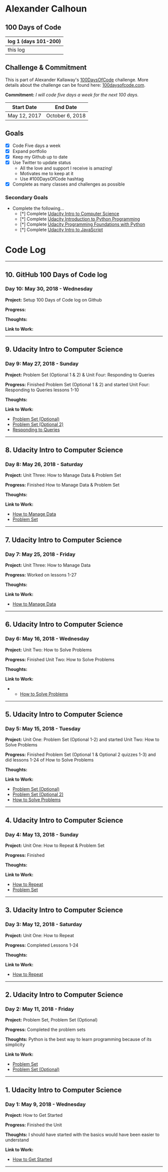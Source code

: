 # Alexander Calhoun

## 100 Days of Code

| log 1 (days 101-200) |
| --- |
| this log | [100 Days of Code Round]() |

## Challenge & Commitment
This is part of Alexander Kallaway's [100DaysOfCode](https://github.com/Kallaway/100-days-of-code "the official repo") challenge. More details about the challenge can be found here: [100daysofcode.com](http://100daysofcode.com/ "100daysofcode.com").

**Commitment:** *I will code five days a week for the next 100 days.*

|  Start Date   | End Date     |
| ------------- | ------------ |
| May 12, 2017 | October 6, 2018 |

## Goals

- [x] Code Five days a week
- [x] Expand portfolio
- [x] Keep my Github up to date
- [x] Use Twitter to update status
  - All the love and support I receive is amazing!
  - Motivates me to keep at it
  - Use #100DaysOfCode hashtag
- [x] Complete as many classes and challenges as possible

### Secondary Goals

- Complete the following...
  - [*] Complete [Udacity Intro to Computer Science](https://classroom.udacity.com/courses/cs101)
  - [*] Complete [Udacity Introduction to Python Programming](https://classroom.udacity.com/courses/ud1110)
  - [*] Complete [Udacity Programming Foundations with Python](https://classroom.udacity.com/courses/ud036)
  - [*] Complete [Udacity Intro to JavaScript](https://classroom.udacity.com/courses/ud803)
  
# Code Log
<!--
## 1.
### Day 1: May 12, 2018 - Saturday

**Project:**

**Progress:**

**Thoughts:**

**Link to Work:**
-->

---

## 10. GitHub 100 Days of Code log
### Day 10: May 30, 2018 - Wednesday 

**Project:** Setup 100 Days of Code log on Github

**Progress:** 

**Thoughts:**

**Link to Work:**

---

## 9. Udacity Intro to Computer Science
### Day 9: May 27, 2018 - Sunday 

**Project:** Problem Set (Optional 1 & 2) & Unit Four: Responding to Queries 

**Progress:** Finished Problem Set (Optional 1 & 2) and started Unit Four: Responding to Queries lessons 1-10

**Thoughts:**

**Link to Work:**
- [Problem Set (Optional)](https://classroom.udacity.com/courses/cs101/lessons/48329871/concepts/7004686030923)
- [Problem Set (Optional 2)](https://classroom.udacity.com/courses/cs101/lessons/48700546/concepts/7104385610923)
- [Responding to Queries](https://classroom.udacity.com/courses/cs101/lessons/48689146/concepts/480119780923)

---

## 8. Udacity Intro to Computer Science
### Day 8: May 26, 2018 - Saturday 

**Project:** Unit Three: How to Manage Data & Problem Set

**Progress:** Finished How to Manage Data & Problem Set

**Thoughts:**

**Link to Work:**
- [How to Manage Data](https://classroom.udacity.com/courses/cs101/lessons/48727569/concepts/486487340923)
- [Problem Set](https://classroom.udacity.com/courses/cs101/lessons/48391984/concepts/487275770923)

---

## 7. Udacity Intro to Computer Science
### Day 7: May 25, 2018 - Friday  

**Project:** Unit Three: How to Manage Data 

**Progress:** Worked on lessons 1-27

**Thoughts:**

**Link to Work:**
- [How to Manage Data](https://classroom.udacity.com/courses/cs101/lessons/48727569/concepts/486487340923)

---

## 6. Udacity Intro to Computer Science
### Day 6: May 16, 2018 - Wednesday 

**Project:** Unit Two: How to Solve Problems

**Progress:** Finished Unit Two: How to Solve Problems

**Thoughts:**

**Link to Work:**
- - [How to Solve Problems](https://classroom.udacity.com/courses/cs101/lessons/108111980/concepts/1083254270923)

---

## 5. Udacity Intro to Computer Science
### Day 5: May 15, 2018 - Tuesday

**Project:** Unit One: Problem Set (Optional 1-2) and started Unit Two: How to Solve Problems

**Progress:** Finished Problem Set (Optional 1 & Optional 2 quizzes 1-3) and did lessons 1-24 of How to Solve Problems 

**Thoughts:**

**Link to Work:**
- [Problem Set (Optional)](https://classroom.udacity.com/courses/cs101/lessons/48198871/concepts/7134885850923)
- [Problem Set (Optional 2)](https://classroom.udacity.com/courses/cs101/lessons/48689154/concepts/6986185940923)
- [How to Solve Problems](https://classroom.udacity.com/courses/cs101/lessons/108111980/concepts/1083254270923)

---

## 4. Udacity Intro to Computer Science
### Day 4: May 13, 2018 - Sunday  

**Project:** Unit One: How to Repeat & Problem Set

**Progress:** Finished 

**Thoughts:**

**Link to Work:** 
- [How to Repeat](https://classroom.udacity.com/courses/cs101/lessons/48299949/concepts/486985440923) 
- [Problem Set](https://classroom.udacity.com/courses/cs101/lessons/48713769/concepts/487275590923)

---

## 3. Udacity Intro to Computer Science
### Day 3: May 12, 2018 - Saturday

**Project:** Unit One: How to Repeat

**Progress:** Completed Lessons 1-24

**Thoughts:**

**Link to Work:** 
- [How to Repeat](https://classroom.udacity.com/courses/cs101/lessons/48299949/concepts/486985440923)

---

## 2. Udacity Intro to Computer Science 
### Day 2: May 11, 2018 - Friday 

**Project:** Problem Set, Problem Set (Optional)

**Progress:** Completed the problem sets

**Thoughts:** Python is the best way to learn programming because of its simplicity 

**Link to Work:** 
- [Problem Set](https://classroom.udacity.com/courses/cs101/lessons/48719336/concepts/486357170923) 
- [Problem Set (Optional)](https://classroom.udacity.com/courses/cs101/lessons/48587892/concepts/7140985680923)

---

## 1. Udacity Intro to Computer Science
### Day 1: May 9, 2018 - Wednesday

**Project:** How to Get Started

**Progress:** Finished the Unit

**Thoughts:** I should have started with the basics would have been easier to understand

**Link to Work:** 
- [How to Get Started](https://classroom.udacity.com/courses/cs101/lessons/48299949/concepts/486985440923)

---
